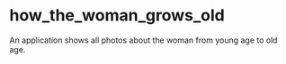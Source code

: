 # how_the_woman_grows_old
An application shows all photos about the woman from young age to old age.  
